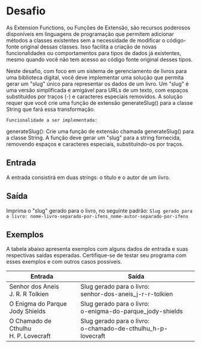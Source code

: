# Desafio
As Extension Functions, ou Funções de Extensão, são recursos poderosos disponíveis em linguagens de programação que permitem adicionar métodos a classes existentes sem a necessidade de modificar o código-fonte original dessas classes. Isso facilita a criação de novas funcionalidades ou comportamentos para tipos de dados já existentes, mesmo quando você não tem acesso ao código fonte original desses tipos.

Neste desafio, com foco em um sistema de gerenciamento de livros para uma biblioteca digital, você deve implementar uma solução que permita gerar um "slug" único para representar os dados de um livro. Um "slug" é uma versão simplificada e amigável para URLs de um texto, com espaços substituídos por traços (-) e caracteres especiais removidos. A solução requer que você crie uma função de extensão generateSlug() para a classe String que fará essa transformação.

`Funcionalidade a ser implementada:`

generateSlug(): Crie uma função de extensão chamada generateSlug() para a classe String. A função deve gerar um "slug" para a string fornecida, removendo espaços e caracteres especiais, substituindo-os por traços.

## Entrada
A entrada consistirá em duas strings: o título e o autor de um livro.

## Saída
Imprima o "slug" gerado para o livro, no seguinte padrão:
`Slug gerado para o livro:
nome-livro-separado-por-ifens_nome-autor-separado-por-ifens`

## Exemplos
A tabela abaixo apresenta exemplos com alguns dados de entrada e suas respectivas saídas esperadas. Certifique-se de testar seu programa com esses exemplos e com outros casos possíveis.

|   Entrada     |     Saída     |
| ------------- | ------------- |
|      Senhor dos Aneis <br> J. R. R Tolkien      |      Slug gerado para o livro: <br> senhor-dos-aneis_j-r-r-tolkien     |
|      O Enigma do Parque <br> Jody Shields      |      Slug gerado para o livro: <br> o-enigma-do-parque_jody-shields      |
|      O Chamado de Cthulhu <br> H. P. Lovecraft      |      Slug gerado para o livro: <br> o-chamado-de-cthulhu_h-p-lovecraft      |